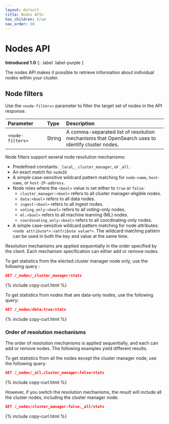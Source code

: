 ```yaml
---
layout: default
title: Nodes APIs
has_children: true
nav_order: 50
---
```


# Nodes API

**Introduced 1.0**
{: .label .label-purple }

The nodes API makes it possible to retrieve information about individual nodes within your cluster.

## Node filters

Use the `<node-filters>` parameter to filter the target set of nodes in the API response.

<style>
table th:first-of-type {
    width: 25%;
}
table th:nth-of-type(2) {
    width: 10%;
}
table th:nth-of-type(3) {
    width: 65%;
}
</style>

| Parameter        | Type   | Description                                                                                     |
| :--------------- | :----- | :---------------------------------------------------------------------------------------------- |
| `<node-filters>` | String | A comma-separated list of resolution mechanisms that OpenSearch uses to identify cluster nodes. |

Node filters support several node resolution mechanisms:

- Predefined constants: `_local`, `_cluster_manager`, or `_all`.
- An exact match for `nodeID`
- A simple case-sensitive wildcard pattern matching for `node-name`, `host-name`, or `host-IP-address`.
- Node roles where the `<bool>` value is set either to `true` or `false`:
  - `cluster_manager:<bool>` refers to all cluster manager-eligible nodes.
  - `data:<bool>` refers to all data nodes.
  - `ingest:<bool>` refers to all ingest nodes.
  - `voting_only:<bool>` refers to all voting-only nodes.
  - `ml:<bool>` refers to all machine learning (ML) nodes.
  - `coordinating_only:<bool>` refers to all coordinating-only nodes.
- A simple case-sensitive wildcard pattern matching for node attributes: `<node attribute*>:<attribute value*>`. The wildcard matching pattern can be used in both the key and value at the same time.

Resolution mechanisms are applied sequentially in the order specified by the client. Each mechanism specification can either add or remove nodes.

To get statistics from the elected cluster manager node only, use the following query :

```json
GET /_nodes/_cluster_manager/stats
```

{% include copy-curl.html %}

To get statistics from nodes that are data-only nodes, use the following query:

```json
GET /_nodes/data:true/stats
```

{% include copy-curl.html %}

### Order of resolution mechanisms

The order of resolution mechanisms is applied sequentially, and each can add or remove nodes. The following examples yield different results.

To get statistics from all the nodes except the cluster manager node, use the following query:

```json
GET /_nodes/_all,cluster_manager:false/stats
```

{% include copy-curl.html %}

However, if you switch the resolution mechanisms, the result will include all the cluster nodes, including the cluster manager node:

```json
GET /_nodes/cluster_manager:false,_all/stats
```

{% include copy-curl.html %}
